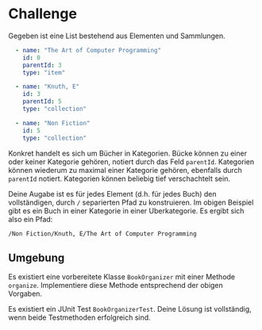 # Challenge

Gegeben ist eine List bestehend aus Elementen und Sammlungen.

```yaml
  - name: "The Art of Computer Programming"
    id: 0
    parentId: 3
    type: "item"

  - name: "Knuth, E"
    id: 3
    parentId: 5
    type: "collection"

  - name: "Non Fiction"
    id: 5
    type: "collection"

```

Konkret handelt es sich um Bücher in Kategorien.
Bücke können zu einer oder keiner Kategorie gehören, notiert durch das Feld `parentId`. Kategorien können wiederum
zu maximal einer Kategorie gehören, ebenfalls durch `parentId` notiert. Kategorien können beliebig tief verschachtelt
sein.

Deine Augabe ist es für jedes Element (d.h. für jedes Buch) den vollständigen, durch `/` separierten Pfad zu
konstruieren.
Im obigen Beispiel gibt es ein Buch in einer Kategorie in einer Uberkategorie. Es ergibt sich also ein Pfad:

`/Non Fiction/Knuth, E/The Art of Computer Programming`

## Umgebung

Es existiert eine vorbereitete Klasse `BookOrganizer` mit einer Methode `organize`. Implementiere diese Methode
entsprechend
der obigen Vorgaben.

Es existiert ein JUnit Test `BookOrganizerTest`. Deine Lösung ist vollständig, wenn beide Testmethoden erfolgreich sind. 

